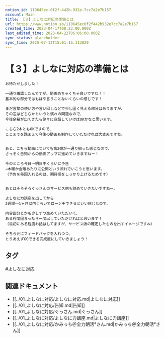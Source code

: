 ```yaml
---
notion_id: 110645ec-0f2f-442b-932e-7cc7a2e7b157
account: Main
title: 【３】よしなに対応の準備とは
url: https://www.notion.so/110645ec0f2f442b932e7cc7a2e7b157
created_time: 2023-04-17T08:23:00.000Z
last_edited_time: 2023-04-22T06:06:00.000Z
sync_status: placeholder
sync_time: 2025-07-12T15:01:15.113820
---
```

# 【３】よしなに対応の準備とは

```plain text
お待たせしました！

一通り確認したんですが、動画めちゃくちゃ良いですね！！
基本的な部分ではもはや言うことないくらいの感じです！

まだ言葉の使い方や言い回しなどで少し固く見える部分はありますが、
その辺はどちらかというと慣れの問題なので、
今後余裕が出てきたら徐々に意識していけばOKかなと思います。

こちら2本ともOKですので、
ここまでを踏まえて今後の動画も制作していただければ大丈夫ですね。


あと、こちら動画についても第2弾が一通り揃った感じなので、
さっそく告知からの動画アップに進めていきますねー！

今のところ今日〜明日中くらいに予告
→木曜か金曜あたりに公開という流れでいこうと思います。
（予告を毎回入れるのは、期待感をしっかり上げるためです）


あとはそろそろぐっさんのサービス側も詰めていきたいですねー。

よしなに力講座を出してから
2週間〜1ヶ月以内くらいでローンチできるといい感じなので、

内容部分とかも少しずつ進めていただいて、
ある程度固まったら一度出していただければと思います！
（最初にある程度お話はしてますが、サービス版の確定したものを出すイメージですね）

そちら元にフィードバックを入れつつ、
とりあえずGOできる完成度にしていきましょう！
```

## タグ

#よしなに対応 

## 関連ドキュメント

- [[../01_よしなに対応/よしなに対応.md|よしなに対応]]
- [[../01_よしなに対応/告知.md|告知]]
- [[../01_よしなに対応/ぐっさん.md|ぐっさん]]
- [[../01_よしなに対応/よしなに力講座.md|よしなに力講座]]
- [[../01_よしなに対応/かみっち＠全力朝活²さん.md|かみっち＠全力朝活²さん]]
